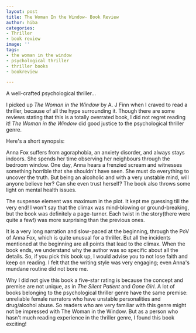 ```yaml
---
layout: post
title: The Woman In the Window- Book Review
author: hiba
categories:
- Thriller
- book review
image: ''
tags:
- the woman in the window
- psychological thriller
- thriller books
- bookreview

---
```

A well-crafted psychological thriller...

I picked up _The Woman in the Window_ by A. J Finn when I craved to read a thriller, because of all the hype surrounding it. Though there are some reviews stating that this is a totally overrated book, I did not regret reading it! _The Woman in the Window_ did good justice to the psychological thriller genre.

Here's a short synopsis:

Anna Fox suffers from agoraphobia, an anxiety disorder, and always stays indoors. She spends her time observing her neighbours through the bedroom window. One day, Anna hears a frenzied scream and witnesses something horrible that she shouldn't have seen. She must do everything to uncover the truth. But being an alcoholic and with a very unstable mind, will anyone believe her? Can she even trust herself? The book also throws some light on mental health issues. 

The suspense element was maximum in the plot. It kept me guessing till the very end! I won't say that the climax was mind-blowing or ground-breaking, but the book was definitely a page-turner. Each twist in the story(there were quite a few!) was more surprising than the previous ones.

It is a very long narration and slow-paced at the beginning, through the PoV of Anna Fox, which is quite unusual for a thriller. But all the incidents mentioned at the beginning are all points that lead to the climax. When the book ends, we understand why the author was so specific about all the details. So, if you pick this book up, I would advise you to not lose faith and keep on reading. I felt that the writing style was very engaging; even Anna's mundane routine did not bore me.

Why I did not give this book a five-star rating is because the concept and premise are not unique, as in _The Silent Patient_ and _Gone Girl_. A lot of books belonging to the psychological thriller genre have the same premise: unreliable female narrators who have unstable personalities and drug/alcohol abuse. So readers who are very familiar with this genre might not be impressed with The Woman in the Window. But as a person who hasn't much reading experience in the thriller genre, I found this book exciting!